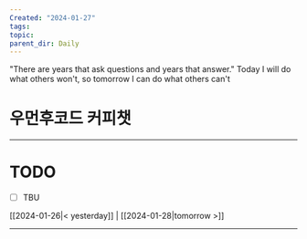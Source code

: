 ```yaml
---
Created: "2024-01-27"
tags: 
topic: 
parent_dir: Daily
---
```

"There are years that ask questions and years that answer."
Today I will do what others won't, so tomorrow I can do what others can't
# 우먼후코드 커피챗


----
# TODO
- [ ] TBU 
  
[[2024-01-26|< yesterday]] | [[2024-01-28|tomorrow >]]  
  
---  
